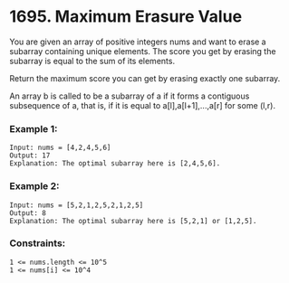 # 1695. Maximum Erasure Value
You are given an array of positive integers nums and want to erase a subarray containing unique elements. The score you get by erasing the subarray is equal to the sum of its elements.

Return the maximum score you can get by erasing exactly one subarray.

An array b is called to be a subarray of a if it forms a contiguous subsequence of a, that is, if it is equal to a[l],a[l+1],...,a[r] for some (l,r).

 

### Example 1:
```
Input: nums = [4,2,4,5,6]
Output: 17
Explanation: The optimal subarray here is [2,4,5,6].
```
### Example 2:
```
Input: nums = [5,2,1,2,5,2,1,2,5]
Output: 8
Explanation: The optimal subarray here is [5,2,1] or [1,2,5].
```

### Constraints:
```
1 <= nums.length <= 10^5
1 <= nums[i] <= 10^4
```
